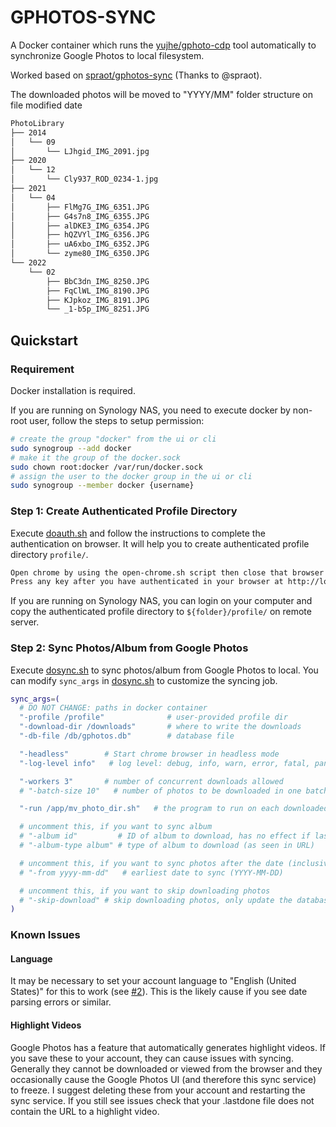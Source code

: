 # GPHOTOS-SYNC

A Docker container which runs the [yujhe/gphoto-cdp](https://github.com/yujhe/gphotos-cdp) tool automatically to synchronize Google Photos to local filesystem.

Worked based on [spraot/gphotos-sync](https://github.com/spraot/gphotos-sync) (Thanks to @spraot).

The downloaded photos will be moved to "YYYY/MM" folder structure on file modified date

```txt
PhotoLibrary
├── 2014
│   └── 09
│       └── LJhgid_IMG_2091.jpg
├── 2020
│   └── 12
│       └── Cly937_ROD_0234-1.jpg
├── 2021
│   └── 04
│       ├── FlMg7G_IMG_6351.JPG
│       ├── G4s7n8_IMG_6355.JPG
│       ├── alDKE3_IMG_6354.JPG
│       ├── hQZVYl_IMG_6356.JPG
│       ├── uA6xbo_IMG_6352.JPG
│       └── zyme80_IMG_6350.JPG
└── 2022
    └── 02
        ├── BbC3dn_IMG_8250.JPG
        ├── FqClWL_IMG_8190.JPG
        ├── KJpkoz_IMG_8191.JPG
        └── _1-b5p_IMG_8251.JPG
```

## Quickstart

### Requirement

Docker installation is required.

If you are running on Synology NAS, you need to execute docker by non-root user, follow the steps to setup permission:

```sh
# create the group "docker" from the ui or cli
sudo synogroup --add docker
# make it the group of the docker.sock
sudo chown root:docker /var/run/docker.sock
# assign the user to the docker group in the ui or cli
sudo synogroup --member docker {username}
```

### Step 1: Create Authenticated Profile Directory

Execute [doauth.sh](doauth.sh) and follow the instructions to complete the authentication on browser. It will help you to create authenticated profile directory `profile/`.

```sh
Open chrome by using the open-chrome.sh script then close that browser window (inside the container) before continuing
Press any key after you have authenticated in your browser at http://localhost:6080
```

If you are running on Synology NAS, you can login on your computer and copy the authenticated profile directory to `${folder}/profile/` on remote server.

### Step 2: Sync Photos/Album from Google Photos

Execute [dosync.sh](dosync.sh) to sync photos/album from Google Photos to local. You can modify `sync_args` in [dosync.sh](dosync.sh) to customize the syncing job.

```sh
sync_args=(
  # DO NOT CHANGE: paths in docker container
  "-profile /profile"              # user-provided profile dir
  "-download-dir /downloads"       # where to write the downloads
  "-db-file /db/gphotos.db"        # database file

  "-headless"        # Start chrome browser in headless mode
  "-log-level info"   # log level: debug, info, warn, error, fatal, panic

  "-workers 3"       # number of concurrent downloads allowed
  # "-batch-size 10"   # number of photos to be downloaded in one batch

  "-run /app/mv_photo_dir.sh"   # the program to run on each downloaded item, right after it is dowloaded

  # uncomment this, if you want to sync album
  # "-album id"         # ID of album to download, has no effect if lastdone file is found or if -start contains full UR
  # "-album-type album" # type of album to download (as seen in URL)

  # uncomment this, if you want to sync photos after the date (inclusive)
  # "-from yyyy-mm-dd"   # earliest date to sync (YYYY-MM-DD)

  # uncomment this, if you want to skip downloading photos
  # "-skip-download" # skip downloading photos, only update the database
)
```

### Known Issues

#### Language

It may be necessary to set your account language to "English (United States)" for this to work (see [#2](https://github.com/spraot/gphotos-sync/issues/2)). This is the likely cause if you see date parsing errors or similar.

#### Highlight Videos

Google Photos has a feature that automatically generates highlight videos. If you save these to your account, they can cause issues with syncing. Generally they cannot be downloaded or viewed from the browser and they occasionally cause the Google Photos UI (and therefore this sync service) to freeze. I suggest deleting these from your account and restarting the sync service. If you still see issues check that your .lastdone file does not contain the URL to a highlight video.
